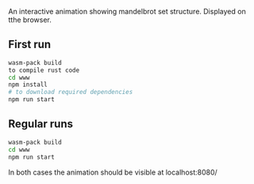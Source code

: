 An interactive animation showing mandelbrot set structure. Displayed on tthe browser.

## First run
```bash
wasm-pack build
to compile rust code
cd www
npm install
# to download required dependencies
npm run start
```

## Regular runs

```bash
wasm-pack build
cd www
npm run start
```

In both cases the animation should be visible at localhost:8080/
